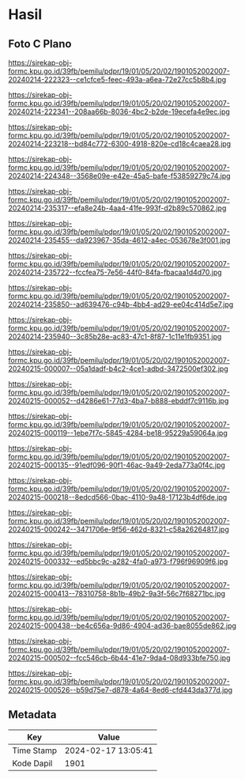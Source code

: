 # Hasil

## Foto C Plano

https://sirekap-obj-formc.kpu.go.id/39fb/pemilu/pdpr/19/01/05/20/02/1901052002007-20240214-222323--ce1cfce5-feec-493a-a6ea-72e27cc5b8b4.jpg

https://sirekap-obj-formc.kpu.go.id/39fb/pemilu/pdpr/19/01/05/20/02/1901052002007-20240214-222341--208aa66b-8036-4bc2-b2de-19ecefa4e9ec.jpg

https://sirekap-obj-formc.kpu.go.id/39fb/pemilu/pdpr/19/01/05/20/02/1901052002007-20240214-223218--bd84c772-6300-4918-820e-cd18c4caea28.jpg

https://sirekap-obj-formc.kpu.go.id/39fb/pemilu/pdpr/19/01/05/20/02/1901052002007-20240214-224348--3568e09e-e42e-45a5-bafe-f53859279c74.jpg

https://sirekap-obj-formc.kpu.go.id/39fb/pemilu/pdpr/19/01/05/20/02/1901052002007-20240214-235317--efa8e24b-4aa4-41fe-993f-d2b89c570862.jpg

https://sirekap-obj-formc.kpu.go.id/39fb/pemilu/pdpr/19/01/05/20/02/1901052002007-20240214-235455--da923967-35da-4612-a4ec-053678e3f001.jpg

https://sirekap-obj-formc.kpu.go.id/39fb/pemilu/pdpr/19/01/05/20/02/1901052002007-20240214-235722--fccfea75-7e56-44f0-84fa-fbacaa1d4d70.jpg

https://sirekap-obj-formc.kpu.go.id/39fb/pemilu/pdpr/19/01/05/20/02/1901052002007-20240214-235850--ad639476-c94b-4bb4-ad29-ee04c414d5e7.jpg

https://sirekap-obj-formc.kpu.go.id/39fb/pemilu/pdpr/19/01/05/20/02/1901052002007-20240214-235940--3c85b28e-ac83-47c1-8f87-1c11e1fb9351.jpg

https://sirekap-obj-formc.kpu.go.id/39fb/pemilu/pdpr/19/01/05/20/02/1901052002007-20240215-000007--05a1dadf-b4c2-4ce1-adbd-3472500ef302.jpg

https://sirekap-obj-formc.kpu.go.id/39fb/pemilu/pdpr/19/01/05/20/02/1901052002007-20240215-000052--d4286e61-77d3-4ba7-b888-ebddf7c9116b.jpg

https://sirekap-obj-formc.kpu.go.id/39fb/pemilu/pdpr/19/01/05/20/02/1901052002007-20240215-000119--1ebe7f7c-5845-4284-be18-95229a59064a.jpg

https://sirekap-obj-formc.kpu.go.id/39fb/pemilu/pdpr/19/01/05/20/02/1901052002007-20240215-000135--91edf096-90f1-46ac-9a49-2eda773a0f4c.jpg

https://sirekap-obj-formc.kpu.go.id/39fb/pemilu/pdpr/19/01/05/20/02/1901052002007-20240215-000218--8edcd566-0bac-4110-9a48-17123b4df6de.jpg

https://sirekap-obj-formc.kpu.go.id/39fb/pemilu/pdpr/19/01/05/20/02/1901052002007-20240215-000242--3471706e-9f56-462d-8321-c58a26264817.jpg

https://sirekap-obj-formc.kpu.go.id/39fb/pemilu/pdpr/19/01/05/20/02/1901052002007-20240215-000332--ed5bbc9c-a282-4fa0-a973-f796f96909f6.jpg

https://sirekap-obj-formc.kpu.go.id/39fb/pemilu/pdpr/19/01/05/20/02/1901052002007-20240215-000413--78310758-8b1b-49b2-9a3f-56c7f68271bc.jpg

https://sirekap-obj-formc.kpu.go.id/39fb/pemilu/pdpr/19/01/05/20/02/1901052002007-20240215-000438--be4c656a-9d86-4904-ad36-bae8055de862.jpg

https://sirekap-obj-formc.kpu.go.id/39fb/pemilu/pdpr/19/01/05/20/02/1901052002007-20240215-000502--fcc546cb-6b44-41e7-9da4-08d933bfe750.jpg

https://sirekap-obj-formc.kpu.go.id/39fb/pemilu/pdpr/19/01/05/20/02/1901052002007-20240215-000526--b59d75e7-d878-4a64-8ed6-cfd443da377d.jpg


## Metadata

| Key        | Value               |
| ---------- | ------------------- |
| Time Stamp | 2024-02-17 13:05:41 |
| Kode Dapil | 1901                |



